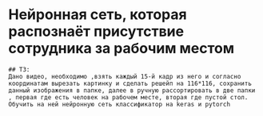 # Нейронная сеть, которая распознаёт присутствие сотрудника за рабочим местом
```
## ТЗ:
Дано видео, необходимо ,взять каждый 15-й кадр из него и согласно координатам вырезать картинку и сделать решейп на 116*116, сохранить данный изображения в папке, далее в ручную рассортировать в две папки , первая где есть человек на рабочем месте, вторая где пустой стол. Обучить на ней нейронную сеть классификатор на keras и pytorch
